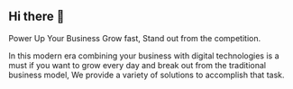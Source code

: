 ## Hi there 👋
<p>Power Up Your Business Grow fast, Stand out from the competition.</p>
<p>In this modern era combining your business with digital technologies is a must if you want to grow every day and break out from the traditional business model, We provide a variety of solutions to accomplish that task.</p>
<!--

**Here are some ideas to get you started:**

🙋‍♀️ A short introduction - what is your organization all about?
🌈 Contribution guidelines - how can the community get involved?
👩‍💻 Useful resources - where can the community find your docs? Is there anything else the community should know?
🍿 Fun facts - what does your team eat for breakfast?
🧙 Remember, you can do mighty things with the power of [Markdown](https://docs.github.com/github/writing-on-github/getting-started-with-writing-and-formatting-on-github/basic-writing-and-formatting-syntax)
-->
